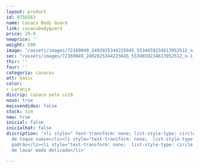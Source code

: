 ```yaml
---
layout: product
id: 8756563
name: Casaco Body Guard
link: casacobodyguard
price: 29.9
newprice: ''
weight: 500
image: "/assets/images/72169049_2492025344225645_5534659234613952512_n.jpg"
sec: "/assets/images/72169049_2492025344225645_5534659234613952512_n-1.jpg"
thir: ''
four: ''
categoria: casacos
att: basic
color:
- Laranja
discrip: casaco pele ss19
novo: true
maisvendidos: false
stock: sim
new: true
inicial: false
inicialhat: false
discription: '<li style=" text-transform: none; list-style-type: circle; ">Tecido
  de toque suave</li><li style="text-transform: none;  list-style-type: circle; ">Casaco
  padrão</li><li style="text-transform: none;  list-style-type: circle; ">Máquina
  de lavar modo delicado</li>'

---
```

